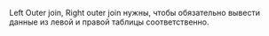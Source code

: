 
Left Outer join, Right outer join нужны, чтобы обязательно вывести данные из левой и правой таблицы соответственно.